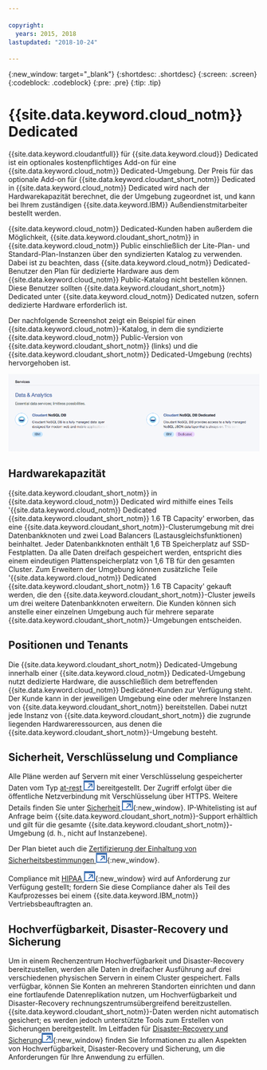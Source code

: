 ```yaml
---

copyright:
  years: 2015, 2018
lastupdated: "2018-10-24"

---
```


{:new_window: target="_blank"}
{:shortdesc: .shortdesc}
{:screen: .screen}
{:codeblock: .codeblock}
{:pre: .pre}
{:tip: .tip}

<!-- Acrolinx: 2017-05-10 -->

# {{site.data.keyword.cloud_notm}} Dedicated

{{site.data.keyword.cloudantfull}} für {{site.data.keyword.cloud}} Dedicated ist ein optionales kostenpflichtiges Add-on für eine {{site.data.keyword.cloud_notm}} Dedicated-Umgebung. Der Preis für das optionale Add-on für {{site.data.keyword.cloudant_short_notm}} Dedicated in {{site.data.keyword.cloud_notm}} Dedicated wird nach der Hardwarekapazität berechnet, die der Umgebung zugeordnet ist, und kann bei Ihrem zuständigen {{site.data.keyword.IBM}} Außendienstmitarbeiter bestellt werden.  

{{site.data.keyword.cloud_notm}} Dedicated-Kunden haben außerdem die Möglichkeit, {{site.data.keyword.cloudant_short_notm}} in {{site.data.keyword.cloud_notm}} Public einschließlich der Lite-Plan- und Standard-Plan-Instanzen über den syndizierten Katalog zu verwenden. Dabei ist zu beachten, dass {{site.data.keyword.cloud_notm}} Dedicated-Benutzer den Plan für dedizierte Hardware aus dem {{site.data.keyword.cloud_notm}} Public-Katalog nicht bestellen können. Diese Benutzer sollten {{site.data.keyword.cloudant_short_notm}} Dedicated unter {{site.data.keyword.cloud_notm}} Dedicated nutzen, sofern dedizierte Hardware erforderlich ist.   

Der nachfolgende Screenshot zeigt ein Beispiel für einen {{site.data.keyword.cloud_notm}}-Katalog, in dem
die syndizierte {{site.data.keyword.cloud_notm}} Public-Version von {{site.data.keyword.cloudant_short_notm}} (links)
und die {{site.data.keyword.cloudant_short_notm}} Dedicated-Umgebung (rechts) hervorgehoben ist.  

![{{site.data.keyword.cloudant_short_notm}}-Katalog](../images/bluemix_catalog.png)

## Hardwarekapazität 

{{site.data.keyword.cloudant_short_notm}} in {{site.data.keyword.cloud_notm}} Dedicated wird mithilfe eines Teils
'{{site.data.keyword.cloud_notm}} Dedicated
{{site.data.keyword.cloudant_short_notm}} 1.6 TB Capacity' erworben, das eine {{site.data.keyword.cloudant_short_notm}}-Clusterumgebung
mit drei Datenbankknoten und zwei Load Balancers (Lastausgleichsfunktionen) beinhaltet. Jeder Datenbankknoten enthält
1,6 TB Speicherplatz auf SSD-Festplatten. Da alle Daten dreifach gespeichert werden, entspricht dies
einem eindeutigen Plattenspeicherplatz von 1,6 TB für den gesamten Cluster. Zum Erweitern der Umgebung können zusätzliche Teile '{{site.data.keyword.cloud_notm}} Dedicated
{{site.data.keyword.cloudant_short_notm}} 1.6 TB Capacity' gekauft werden, die den
{{site.data.keyword.cloudant_short_notm}}-Cluster jeweils um drei weitere Datenbankknoten
erweitern. Die Kunden können sich anstelle einer einzelnen Umgebung auch für mehrere
separate {{site.data.keyword.cloudant_short_notm}}-Umgebungen entscheiden.

## Positionen und Tenants 

Die {{site.data.keyword.cloudant_short_notm}} Dedicated-Umgebung innerhalb einer {{site.data.keyword.cloud_notm}} Dedicated-Umgebung nutzt dedizierte Hardware, die ausschließlich dem betreffenden {{site.data.keyword.cloud_notm}} Dedicated-Kunden zur Verfügung steht. Der Kunde kann in der jeweiligen Umgebung eine oder mehrere Instanzen von
{{site.data.keyword.cloudant_short_notm}} bereitstellen. Dabei nutzt jede Instanz von {{site.data.keyword.cloudant_short_notm}}
die zugrunde liegenden Hardwareressourcen, aus denen die {{site.data.keyword.cloudant_short_notm}}-Umgebung besteht. 

## Sicherheit, Verschlüsselung und Compliance 

Alle Pläne werden auf Servern mit einer Verschlüsselung gespeicherter Daten vom Typ [at-rest ![Symbol für externen Link](../images/launch-glyph.svg "Symbol für externen Link")](https://en.wikipedia.org/wiki/Data_at_rest)
bereitgestellt. Der Zugriff erfolgt über die öffentliche Netzverbindung mit Verschlüsselung über HTTPS. Weitere Details finden Sie unter [Sicherheit ![Symbol für externen Link](../images/launch-glyph.svg "Symbol für externen Link")](../offerings/security.html#security){:new_window}. 
IP-Whitelisting ist auf Anfrage beim {{site.data.keyword.cloudant_short_notm}}-Support erhältlich und gilt für
die gesamte {{site.data.keyword.cloudant_short_notm}}-Umgebung (d. h., nicht auf Instanzebene).  

Der Plan bietet auch die [Zertifizierung der Einhaltung von Sicherheitsbestimmungen ![Symbol für externen Link](../images/launch-glyph.svg "Symbol für externen Link")](https://console.bluemix.net/docs/services/Cloudant/offerings/compliance.html#cloudant-security-compliance){:new_window}. 

Compliance mit [HIPAA ![Symbol für externen Link](../images/launch-glyph.svg "Symbol für externen Link")](https://en.wikipedia.org/wiki/Health_Insurance_Portability_and_Accountability_Act){:new_window}
wird auf Anforderung zur Verfügung gestellt; fordern Sie diese Compliance daher als Teil des Kaufprozesses bei einem {{site.data.keyword.IBM_notm}} Vertriebsbeauftragten an. 

## Hochverfügbarkeit, Disaster-Recovery und Sicherung 

Um in einem Rechenzentrum Hochverfügbarkeit und Disaster-Recovery bereitzustellen, werden alle Daten in dreifacher
Ausführung auf drei verschiedenen physischen Servern in einem Cluster gespeichert. Falls verfügbar, können Sie Konten an mehreren Standorten
einrichten und dann eine fortlaufende Datenreplikation nutzen, um Hochverfügbarkeit und Disaster-Recovery rechnungszentrumsübergreifend bereitzustellen. {{site.data.keyword.cloudant_short_notm}}-Daten werden nicht automatisch gesichert; es werden jedoch unterstützte Tools zum Erstellen von Sicherungen bereitgestellt. Im
Leitfaden für [Disaster-Recovery und Sicherung![Symbol für externen Link](../images/launch-glyph.svg "Symbol für externen Link")](https://console.bluemix.net/docs/services/Cloudant/guides/disaster-recovery-and-backup.html#disaster-recovery-and-backup){:new_window}
finden Sie Informationen zu allen Aspekten von Hochverfügbarkeit, Disaster-Recovery und Sicherung, um die Anforderungen für Ihre Anwendung zu erfüllen.
